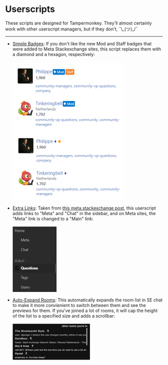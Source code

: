 # Userscripts

These scripts are designed for Tampermonkey. They'll almost certainly work with other userscript managers, but if they don't, ¯&#65279;\\&#65279;_&#65279;(&#65279;ツ&#65279;)&#65279;\_&#65279;/&#65279;¯

---

* [Simple Badges](https://github.com/AMiller42/Userscripts/raw/main/simple-badges.user.js): If you don't like the new Mod and Staff badges that were added to Meta Stackexchange sites, this script replaces them with a diamond and a hexagon, respectively: <br><br>
![](resources/newbadges.PNG) ![](resources/simplebadges.PNG)

* [Extra Links](https://github.com/AMiller42/Userscripts/raw/main/extra-links.user.js): Taken from [this meta.stackexchange post](https://meta.stackexchange.com/a/367982/1035814), this userscript adds links to "Meta" and "Chat" in the sidebar, and on Meta sites, the "Meta" link is changed to a "Main" link: <br><br>
![](resources/extralinks.PNG)

* [Auto-Expand Rooms](https://github.com/AMiller42/Userscripts/raw/main/auto-expand-rooms.user.js): This automatically expands the room list in SE chat to make it more convienient to switch between them and see the previews for them. If you've joined a lot of rooms, it will cap the height of the list to a specified size and adds a scrollbar: <br><br>
![](resources/expandrooms.PNG)

